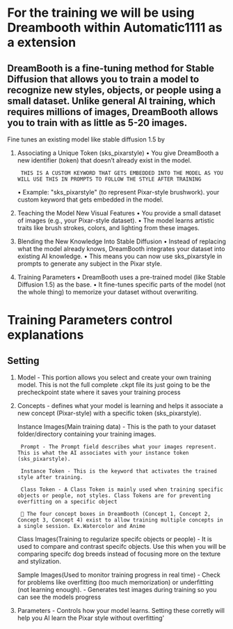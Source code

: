 # For the training we will be using Dreambooth within Automatic1111 as a extension

## DreamBooth is a fine-tuning method for Stable Diffusion that allows you to train a model to recognize new styles, objects, or people using a small dataset. Unlike general AI training, which requires millions of images, DreamBooth allows you to train with as little as 5-20 images.

Fine tunes an existing model like stable diffusion 1.5 by 

1. Associating a Unique Token (sks_pixarstyle)
	•	You give DreamBooth a new identifier (token) that doesn’t already exist in the model.

        THIS IS A CUSTOM KEYWORD THAT GETS EMBEDDED INTO THE MODEL AS YOU WILL USE THIS IN PROMPTS TO FOLLOW THE STYLE AFTER TRAINING
	•	Example: "sks_pixarstyle" (to represent Pixar-style brushwork). your custom keyword that gets embedded in the model.

2.	Teaching the Model New Visual Features
	•	You provide a small dataset of images (e.g., your Pixar-style dataset).
	•	The model learns artistic traits like brush strokes, colors, and lighting from these images.

3.	Blending the New Knowledge Into Stable Diffusion
	•	Instead of replacing what the model already knows, DreamBooth integrates your dataset into existing AI knowledge.
	•	This means you can now use sks_pixarstyle in prompts to generate any subject in the Pixar style.

4. Training Parameters
	•	DreamBooth uses a pre-trained model (like Stable Diffusion 1.5) as the base.
	•	It fine-tunes specific parts of the model (not the whole thing) to memorize your dataset without overwriting.


# Training Parameters control explanations
## Setting
1. Model - This portion allows you select and create your own training model. This is not the full complete .ckpt file its just going to be the precheckpoint state where it saves your training process

2. Concepts -  defines what your model is learning and helps it associate a new concept (Pixar-style) with a specific token (sks_pixarstyle).

    Instance Images(Main training data) - This is the path to your dataset folder/directory containing your training images.

        Prompt - The Prompt field describes what your images represent. This is what the AI associates with your instance token (sks_pixarstyle).

        Instance Token - This is the keyword that activates the trained style after training.

        Class Token - A Class Token is mainly used when training specific objects or people, not styles. Class Tokens are for preventing overfitting on a specific object

        🚨 The four concept boxes in DreamBooth (Concept 1, Concept 2, Concept 3, Concept 4) exist to allow training multiple concepts in a single session. Ex.Watercolor and Anime
    

    Class Images(Training to regularize specifc objects or people) - It is used to compare and contrast specifc objects. Use this when you will be comparing specifc dog breeds instead of focusing more on the texture and stylization. 

	Sample Images(Used to monitor training progress in real time) - Check for problems like overfitting (too much memorization) or underfitting (not learning enough). - Generates test images during training so you can see the models progress

3. Parameters - Controls how your model learns. Setting these corretly will help you AI learn the Pixar style without overfitting'
	